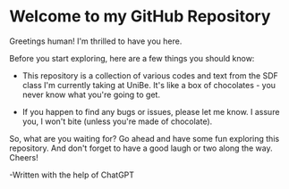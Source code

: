# Welcome to my GitHub Repository

Greetings human! I'm thrilled to have you here.

Before you start exploring, here are a few things you should know:

- This repository is a collection of various codes and text from the SDF class I'm currently taking at UniBe. It's like a box of chocolates - you never know what you're going to get.

- If you happen to find any bugs or issues, please let me know. I assure you, I won't bite (unless you're made of chocolate).

So, what are you waiting for? Go ahead and have some fun exploring this repository. And don't forget to have a good laugh or two along the way. Cheers!

-Written with the help of ChatGPT
